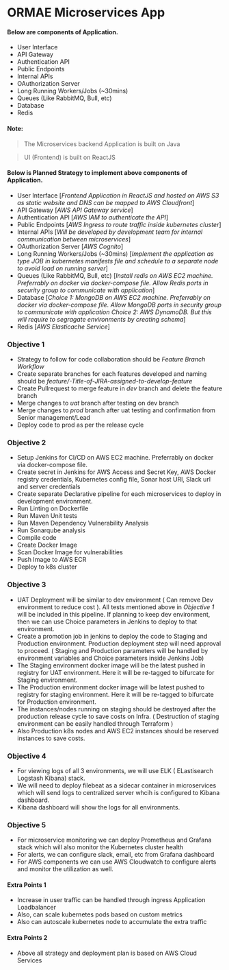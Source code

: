 # ORMAE Microservices App


#### Below are components of Application.

  - User Interface 
  - API Gateway 
  - Authentication API 
  - Public Endpoints 
  - Internal APIs 
  - OAuthorization Server 
  - Long Running Workers/Jobs (~30mins) 
  - Queues (Like RabbitMQ, Bull, etc) 
  - Database 
  - Redis

#### Note: 

  > The Microservices backend Application is built on Java

  > UI (Frontend) is built on ReactJS


#### Below is Planned Strategy to implement above components of Application.

  - User Interface 
    [*Frontend Application in ReactJS and hosted on AWS S3 as static website and DNS can be mapped to AWS Cloudfront*]
  - API Gateway 
    [*AWS API Gateway service*]
  - Authentication API 
    [*AWS IAM to authenticate the API*]
  - Public Endpoints 
    [*AWS Ingress to route traffic inside kubernetes cluster*]
  - Internal APIs 
    [*Will be developed by development team for internal communication between microservices*]
  - OAuthorization Server 
    [*AWS Cognito*]
  - Long Running Workers/Jobs (~30mins) 
    [*Implement the application as type JOB in kubernetes manifests file and schedule to a separate node to avoid load on running server*]
  - Queues (Like RabbitMQ, Bull, etc) 
    [*Install redis on AWS EC2 machine. Preferrably on docker via docker-compose file. Allow Redis ports in security group to communicate with application*]
  - Database 
    [*Choice 1: MongoDB on AWS EC2 machine. Preferrably on docker via docker-compose file. Allow MongoDB ports in security group to communicate with application*
    *Choice 2: AWS DynamoDB. But this will require to segragate environments by creating schema*]
  - Redis 
    [*AWS Elasticache Service*]

### Objective 1

  - Strategy to follow for code collaboration should be *Feature Branch Workflow* 
  - Create separate branches for each features developed and naming should be *feature/<JIRA-ID>-Title-of-JIRA-assigned-to-develop-feature*
  - Create Pullrequest to merge feature in *dev* branch and delete the feature branch
  - Merge changes to *uat* branch after testing on dev branch
  - Merge changes to *prod* branch after uat testing and confirmation from Senior management/Lead
  - Deploy code to prod as per the release cycle

### Objective 2 

  - Setup Jenkins for CI/CD on AWS EC2 machine. Preferrably on docker via docker-compose file.
  - Create secret in Jenkins for AWS Access and Secret Key, AWS Docker registry credentials, Kubernetes config file, Sonar host URl, Slack url and server credentials
  - Create separate Declarative pipeline for each microservices to deploy in development environment.
  - Run Linting on Dockerfile
  - Run Maven Unit tests
  - Run Maven Dependency Vulnerability Analysis
  - Run Sonarqube analysis
  - Compile code
  - Create Docker Image
  - Scan Docker Image for vulnerabilities
  - Push Image to AWS ECR 
  - Deploy to k8s cluster

### Objective 3

  - UAT Deployment will be similar to dev environment ( Can remove Dev environment to reduce cost ). All tests mentioned above in *Objective 1* will be included in this pipeline. If planning to keep dev environment, then we can use Choice parameters in Jenkins to deploy to that environment.
  - Create a promotion job in jenkins to deploy the code to Staging and Production environment. Production deployment step will need approval to proceed. ( Staging and Production parameters will be handled by environment variables and Choice parameters inside Jenkins Job)
  - The Staging environment docker image will be the latest pushed in registry for UAT environment. Here it will be re-tagged to bifurcate for Staging environment.
  - The Production environment docker image will be latest pushed to registry for staging environment. Here it will be re-tagged to bifurcate for Production environment.
  - The instances/nodes running on staging should be destroyed after the production release cycle to save costs on Infra. ( Destruction of staging environment can be easily handled through Terraform )
  - Also Production k8s nodes and AWS EC2 instances should be reserved instances to save costs.

### Objective 4

  - For viewing logs of all 3 environments, we will use ELK ( ELastisearch Logstash Kibana) stack.
  - We will need to deploy filebeat as a sidecar container in microservices which will send logs to centralized server whcih is configured to Kibana dashboard.
  - Kibana dashboard will show the logs for all environments.

### Objective 5

  - For microservice monitoring we can deploy Prometheus and Grafana stack which will also monitor the Kubernetes cluster health
  - For alerts, we can configure slack, email, etc from Grafana dashboard
  - For AWS components we can use AWS Cloudwatch to configure alerts and monitor the utilization as well.

#### Extra Points 1

  - Increase in user traffic can be handled through ingress Application Loadbalancer
  - Also, can scale kubernetes pods based on custom metrics
  - Also can autoscale kubernetes node to accumulate the extra traffic

#### Extra Points 2

  - Above all strategy and deployment plan is based on AWS Cloud Services

